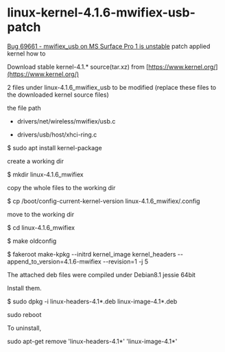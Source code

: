 # linux-kernel-4.1.6-mwifiex-usb-patch

[Bug 69661 - mwifiex_usb on MS Surface Pro 1 is unstable](https://bugzilla.kernel.org/show_bug.cgi?id=69661) patch applied kernel how to


Download stable kernel-4.1.* source(tar.xz) from
[https://www.kernel.org/](https://www.kernel.org/)

2 files under linux-4.1.6_mwifiex_usb to be modified (replace these files to the downloaded kernel source files)

the file path

- drivers/net/wireless/mwifiex/usb.c

- drivers/usb/host/xhci-ring.c


$ sudo apt install kernel-package

create a working dir

$ mkdir linux-4.1.6_mwifiex

copy the whole files to the working dir

$ cp /boot/config-current-kernel-version linux-4.1.6_mwifiex/.config

move to the working dir

$ cd linux-4.1.6_mwifiex

$ make oldconfig

$ fakeroot make-kpkg --initrd kernel_image kernel_headers --append_to_version=4.1.6-mwifiex --revision=1 -j 5


The attached deb files were compiled under Debian8.1 jessie 64bit


Install them.

$ sudo dpkg -i linux-headers-4.1*.deb linux-image-4.1*.deb

sudo reboot


To uninstall,

sudo apt-get remove 'linux-headers-4.1*' 'linux-image-4.1*'
